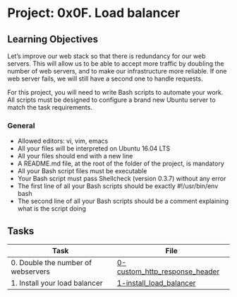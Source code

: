 # Project: 0x0F. Load balancer

<h2>Learning Objectives</h2>

<p>Let’s improve our web stack so that there is redundancy for our web servers. This will allow us to be able to accept more traffic by doubling the number of web servers, and to make our infrastructure more reliable. If one web server fails, we will still have a second one to handle requests.

For this project, you will need to write Bash scripts to automate your work. All scripts must be designed to configure a brand new Ubuntu server to match the task requirements.</p>

<h3>General</h3>

<ul>
<li>Allowed editors: vi, vim, emacs</li>
<li>All your files will be interpreted on Ubuntu 16.04 LTS</li>
<li>All your files should end with a new line</li>
<li>A README.md file, at the root of the folder of the project, is mandatory</li>
<li>All your Bash script files must be executable</li>
<li>Your Bash script must pass Shellcheck (version 0.3.7) without any error</li>
<li>The first line of all your Bash scripts should be exactly #!/usr/bin/env bash</li>
<li>The second line of all your Bash scripts should be a comment explaining what is the script doing</li>
</ul>

<h2>Tasks</h2>

| Task                               | File                                                             |
| ---------------------------------- | ---------------------------------------------------------------- |
| 0. Double the number of webservers | [0-custom_http_response_header](./0-custom_http_response_header) |
| 1. Install your load balancer      | [1-install_load_balancer](./1-install_load_balancer)             |
